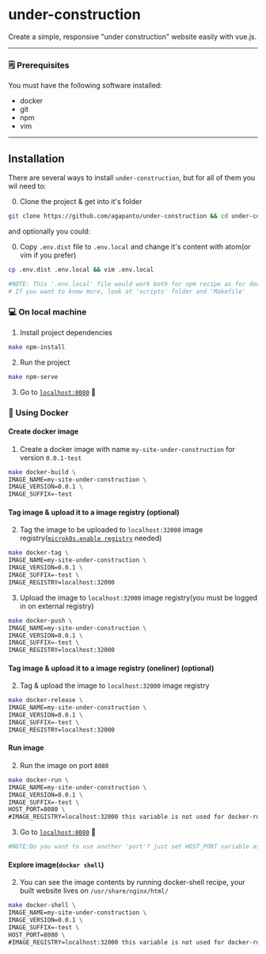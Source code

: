 # under-construction

Create a simple, responsive "under construction" website easily with vue.js.

---
### 🗒️ Prerequisites
You must have the following software installed:
- docker
- git
- npm
- vim

---
## Installation
There are several ways to install `under-construction`, but for all of them you wil need to:

0. Clone the project & get into it's folder
```bash
git clone https://github.com/agapanto/under-construction && cd under-construction
```

and optionally you could:

0. Copy `.env.dist` file to `.env.local` and change it's content with atom(or vim if you prefer)
```bash
cp .env.dist .env.local && vim .env.local
```
```bash
#NOTE: This '.env.local' file would work both for npm recipe as for docker ones.
# If you want to know more, look at 'scripts' folder and 'Makefile'
```

### 💻 On local machine

1. Install project dependencies
```bash
make npm-install
```

2. Run the project
```bash
make npm-serve
```

3. Go to [`localhost:8080`](http://localhost:8080/) 🥳


### 🐋 Using Docker

#### Create docker image

1. Create a docker image with name `my-site-under-construction` for version `0.0.1-test`
```bash
make docker-build \
IMAGE_NAME=my-site-under-construction \
IMAGE_VERSION=0.0.1 \
IMAGE_SUFFIX=-test
```

#### Tag image & upload it to a image registry (optional)

2. Tag the image to be uploaded to `localhost:32000` image registry([`microk8s.enable registry`](https://microk8s.io/docs/registry-built-in) needed)
```bash
make docker-tag \
IMAGE_NAME=my-site-under-construction \
IMAGE_VERSION=0.0.1 \
IMAGE_SUFFIX=-test \
IMAGE_REGISTRY=localhost:32000
```

3. Upload the image to `localhost:32000` image registry(you must be logged in on external registry)
```bash
make docker-push \
IMAGE_NAME=my-site-under-construction \
IMAGE_VERSION=0.0.1 \
IMAGE_SUFFIX=-test \
IMAGE_REGISTRY=localhost:32000
```

#### Tag image & upload it to a image registry (oneliner) (optional)
2. Tag & upload the image to `localhost:32000` image registry
```bash
make docker-release \
IMAGE_NAME=my-site-under-construction \
IMAGE_VERSION=0.0.1 \
IMAGE_SUFFIX=-test \
IMAGE_REGISTRY=localhost:32000
```

#### Run image
2. Run the image on port `8080`
```bash
make docker-run \
IMAGE_NAME=my-site-under-construction \
IMAGE_VERSION=0.0.1 \
IMAGE_SUFFIX=-test \
HOST_PORT=8080 \
#IMAGE_REGISTRY=localhost:32000 this variable is not used for docker-run recipe so you can omit it
```

3. Go to [`localhost:8080`](http://localhost:8080/) 🤩
```python
#NOTE:Do you want to use another 'port'? just set HOST_PORT variable as desired
```

#### Explore image(`docker shell`)
2. You can see the image contents by running docker-shell recipe, your built website lives on `/usr/share/nginx/html/`
```bash
make docker-shell \
IMAGE_NAME=my-site-under-construction \
IMAGE_VERSION=0.0.1 \
IMAGE_SUFFIX=-test \
HOST_PORT=8080 \
#IMAGE_REGISTRY=localhost:32000 this variable is not used for docker-run recipe so you can omit it
```
